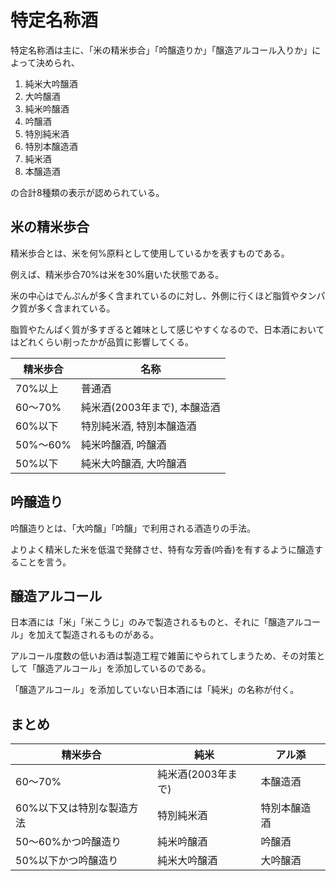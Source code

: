 # 特定名称酒

特定名称酒は主に、「米の精米歩合」「吟醸造りか」「醸造アルコール入りか」によって決められ、

1. 純米大吟醸酒
2. 大吟醸酒
3. 純米吟醸酒
4. 吟醸酒
5. 特別純米酒
6. 特別本醸造酒
7. 純米酒
8. 本醸造酒
 
の合計8種類の表示が認められている。

## 米の精米歩合

精米歩合とは、米を何%原料として使用しているかを表すものである。

例えば、精米歩合70%は米を30%磨いた状態である。

米の中心はでんぷんが多く含まれているのに対し、外側に行くほど脂質やタンパク質が多く含まれている。

脂質やたんぱく質が多すぎると雑味として感じやすくなるので、日本酒においてはどれくらい削ったかが品質に影響してくる。

|精米歩合|名称|
|---|---|
|70%以上|普通酒|
|60～70%|純米酒(2003年まで), 本醸造酒|
|60%以下|特別純米酒, 特別本醸造酒|
|50%～60%|純米吟醸酒, 吟醸酒|
|50%以下|純米大吟醸酒, 大吟醸酒|

## 吟醸造り

吟醸造りとは、「大吟醸」「吟醸」で利用される酒造りの手法。

よりよく精米した米を低温で発酵させ、特有な芳香(吟香)を有するように醸造することを言う。

## 醸造アルコール

日本酒には「米」「米こうじ」のみで製造されるものと、それに「醸造アルコール」を加えて製造されるものがある。

アルコール度数の低いお酒は製造工程で雑菌にやられてしまうため、その対策として「醸造アルコール」を添加しているのである。

「醸造アルコール」を添加していない日本酒には「純米」の名称が付く。

## まとめ
|精米歩合|純米|アル添|
|---|---|---|
|60～70%|純米酒(2003年まで)|本醸造酒|
|60%以下又は特別な製造方法|特別純米酒|特別本醸造酒|
|50～60%かつ吟醸造り|純米吟醸酒|吟醸酒|
|50%以下かつ吟醸造り|純米大吟醸酒|大吟醸酒|
